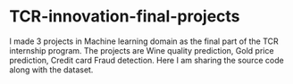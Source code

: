 # TCR-innovation-final-projects
I made 3 projects in Machine learning domain as the final part of the TCR internship program. The projects are Wine quality prediction, Gold price prediction, Credit card Fraud detection. Here I am sharing the source code along with the dataset.
